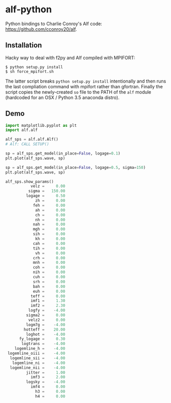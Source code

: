 # alf-python
Python bindings to Charlie Conroy's Alf code: https://github.com/cconroy20/alf.

## Installation

Hacky way to deal with f2py and Alf compiled with MPIFORT:

```
$ python setup.py install
$ sh force_mpifort.sh
```

The latter script breaks ```python setup.py install``` intentionally and then runs the last compliation command with mpifort rather than gfortran.  Finally the script copies the newly-created `so` file to the PATH of the `alf` module (hardcoded for an OSX / Python 3.5 anaconda distro).

## Demo

```python
import matplotlib.pyplot as plt
import alf.alf

alf_sps = alf.alf.Alf()
# Alf: CALL SETUP()

sp = alf_sps.get_model(in_place=False, logage=0.1)
plt.plot(alf_sps.wave, sp)

sp = alf_sps.get_model(in_place=False, logage=0.5, sigma=150)
plt.plot(alf_sps.wave, sp)

alf_sps.show_params()
           velz =     0.00
          sigma =   150.00
         logage =     0.50
             zh =     0.00
            feh =     0.00
             ah =     0.00
             ch =     0.00
             nh =     0.00
            nah =     0.00
            mgh =     0.00
            sih =     0.00
             kh =     0.00
            cah =     0.00
            tih =     0.00
             vh =     0.00
            crh =     0.00
            mnh =     0.00
            coh =     0.00
            nih =     0.00
            cuh =     0.00
            srh =     0.00
            bah =     0.00
            euh =     0.00
           teff =     0.00
           imf1 =     1.30
           imf2 =     2.30
          logfy =    -4.00
         sigma2 =     0.00
          velz2 =     0.00
         logm7g =    -4.00
        hotteff =    20.00
         loghot =    -4.00
      fy_logage =     0.30
       logtrans =    -4.00
    logemline_h =    -4.00
 logemline_oiii =    -4.00
  logemline_sii =    -4.00
   logemline_ni =    -4.00
  logemline_nii =    -4.00
         jitter =     1.00
           imf3 =     2.00
         logsky =    -4.00
           imf4 =     0.00
             h3 =     0.00
             h4 =     0.00

```
